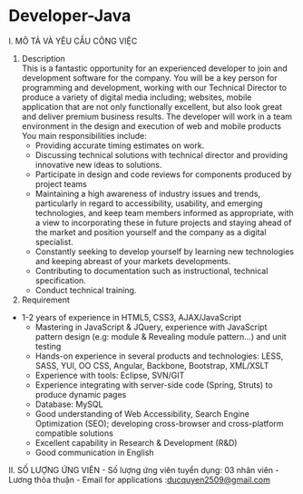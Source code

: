 # Developer-Java
I. MÔ TẢ VÀ YÊU CẦU CÔNG VIỆC
 1. Description  
    This is a fantastic opportunity for an experienced developer to join and development software for the company. You will be a key person for programming and development, working with our Technical Director to produce a variety of digital media including; websites, mobile application that are not only functionally excellent, but also look great and deliver premium business results.
    The developer will work in a team environment in the design and execution of web and mobile products
    You main responsibilities include:
    - Providing accurate timing estimates on work.
    - Discussing technical solutions with technical director and providing innovative new ideas to solutions.
    - Participate in design and code reviews for components produced by project teams
    - Maintaining a high awareness of industry issues and trends, particularly in regard to accessibility, usability, and emerging technologies, and keep team members informed as appropriate, with a view to incorporating these in future projects and staying ahead of the market and position yourself and the company as a digital specialist.
    - Constantly seeking to develop yourself by learning new technologies and keeping abreast of your markets developments.
    - Contributing to documentation such as instructional, technical specification.
    - Conduct technical training.
 2. Requirement  
  - 1-2 years of experience in HTML5, CSS3, AJAX/JavaScript
    - Mastering in JavaScript & JQuery, experience with JavaScript pattern design (e.g: module & Revealing module pattern…) and unit testing
    - Hands-on experience in several products and technologies: LESS, SASS, YUI, OO CSS, Angular, Backbone, Bootstrap, XML/XSLT
    - Experience with tools: Eclipse, SVN/GIT
    - Experience integrating with server-side code (Spring, Struts) to produce dynamic pages
    - Database: MySQL
    - Good understanding of Web Accessibility, Search Engine Optimization (SEO); developing cross-browser and cross-platform compatible solutions
    - Excellent capability in Research & Development (R&D)
    - Good communication in English

II. SỐ LƯỢNG ỨNG VIÊN 
    - Số lượng ứng viên tuyển dụng: 03 nhân viên
    - Lương thỏa thuận
    - Email for applications :ducquyen2509@gmail.com
